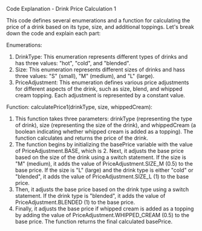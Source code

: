 
Code Explanation - Drink Price Calculation 1

This code defines several enumerations and a function for calculating the price of a drink based on its type, size, and additional toppings. Let's break down the code and explain each part:

Enumerations:

1. DrinkType: This enumeration represents different types of drinks and has three values: "hot", "cold", and "blended".
2. Size: This enumeration represents different sizes of drinks and hass three values: "S" (small), "M" (medium), and "L" (large).
3. PriceAdjustment: This enumeration defines various price adjustments for different aspects of the drink, such as size, blend, and whipped cream topping. Each adjustment is represented by a constant value.


Function: calculatePrice1(drinkType, size, whippedCream): 
1. This function takes three parameters: drinkType (representing the type of drink), size (representing the size of the drink), and whippedCream (a boolean indicating whether whipped cream is added as a topping). The function calculates and returns the price of the drink.
2. The function begins by initializing the basePrice variable with the value of PriceAdjustment.BASE, which is 2.
Next, it adjusts the base price based on the size of the drink using a switch statement. If the size is "M" (medium), it adds the value of PriceAdjustment.SIZE_M (0.5) to the base price. If the size is "L" (large) and the drink type is either "cold" or "blended", it adds the value of PriceAdjustment.SIZE_L (1) to the base price.
3. Then, it adjusts the base price based on the drink type using a switch statement. If the drink type is "blended", it adds the value of PriceAdjustment.BLENDED (1) to the base price.
4. Finally, it adjusts the base price if whipped cream is added as a topping by adding the value of PriceAdjustment.WHIPPED_CREAM (0.5) to the base price.
The function returns the final calculated basePrice.